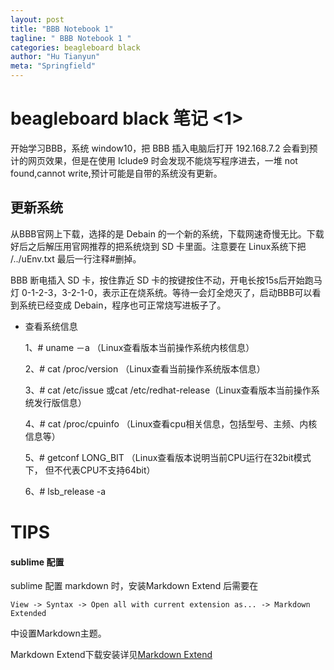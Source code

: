 ```yaml
---
layout: post
title: "BBB Notebook 1"
tagline: " BBB Notebook 1 "
categories: beagleboard black
author: "Hu Tianyun"
meta: "Springfield"
---
```


# beagleboard black 笔记 <1>
开始学习BBB，系统 window10，把 BBB 插入电脑后打开 192.168.7.2 会看到预计的网页效果，但是在使用 Iclude9 时会发现不能烧写程序进去，一堆 not found,cannot write,预计可能是自带的系统没有更新。

## 更新系统
从BBB官网上下载，选择的是 Debain 的一个新的系统，下载网速奇慢无比。下载好后之后解压用官网推荐的把系统烧到 SD 卡里面。注意要在 Linux系统下把 /../uEnv.txt 最后一行注释#删掉。

BBB 断电插入 SD 卡，按住靠近 SD 卡的按键按住不动，开电长按15s后开始跑马灯 0-1-2-3，3-2-1-0，表示正在烧系统。等待一会灯全熄灭了，启动BBB可以看到系统已经变成 Debain，程序也可正常烧写进板子了。 

 * 查看系统信息

 	1、# uname －a   （Linux查看版本当前操作系统内核信息）

 	2、# cat /proc/version （Linux查看当前操作系统版本信息）

 	3、# cat /etc/issue  或cat /etc/redhat-release（Linux查看版本当前操作系统发行版信息）

 	4、# cat /proc/cpuinfo （Linux查看cpu相关信息，包括型号、主频、内核信息等）

 	5、# getconf LONG_BIT  （Linux查看版本说明当前CPU运行在32bit模式下， 但不代表CPU不支持64bit）

 	6、# lsb_release -a



# TIPS
#### sublime 配置
sublime 配置 markdown 时，安装Markdown Extend 后需要在

	View -> Syntax -> Open all with current extension as... -> Markdown Extended

中设置Markdown主题。

Markdown Extend下载安装详见[Markdown Extend](https://github.com/jonschlinkert/sublime-markdown-extended) 


